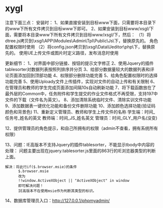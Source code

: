 # xygl
注意下面三点：
安装时：
1、如果直接安装到目标www下面，只需要将本目录下的www下所有文件拷贝到目标www下即可。
2、如果安装到目标www/xsgl/下面，需要将本目录www下所有文件拷贝到目标www/xsgl/下，然后：
（1）将dtree.js拷贝到\xsgl\APP\Modules\Admin\Tpl\Public\Js\下，替换原先的。  角色配置权限时使用
（2）将config.json拷贝到\xsgl\Data\Ueditor\php\下，替换原先的。             使用UE上传文件或图片时定义路径，发布消息时使用

更新细节：
1、对界面中部分链接、按钮的提示文字修正
2、使用Jquery的插件tablesorter对数据列表按照列排序并分页
3、给部分数据量较大的数据列表和评论页面添加回到顶部功能
4、权限部分删除功能完善
5、给角色配置权限时的选择功能完善
5、使用Uploady文件上传插件，实现对文件的自动上传和有关限制
6、在管理员和教师的学生完成页面添加间隔10s自动刷新功能
7、将下载函数放在了最外层的Common中，任务附件和学生提交的作业文件格式不再受限，支持197中文件的下载（文件名为英文）。
8、添加清除系统临时文件、清除实训文件功能
9、添加数据表一键优化功能和备份文件删除功能
10、添加颜色选择功能(验证码颜色和背景色)
11、重新定义管理员、教师和学生上传文件的名称
学生端：时间_任务号_姓名的英文
教师端：时间_JS_姓名英文
管理员：时间_GLY_用户名(没变)

12、提供管理员的角色提示，和自己所拥有的权限（admin不查看，拥有系统所有权限）

13、问题：IE高版本不支持Jquery的插件tablesorter，不能显示tbody中内容的处理：
    问题主要出现在jquery.tablesorter.js里面的863行的IE浏览器类型的判断上面。

    解决：将此行if($.browser.msie)的条件
          $.browser.msie
          改为
          !!window.ActiveXObject || "ActiveXObject" in window
          即可解决问题！
          IE高版本不在使用msie作为判断其类型的标识。

14、数据库管理员入口：http://127.0.0.1/phpmyadmin/